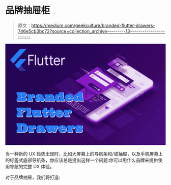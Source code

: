 # 品牌抽屉柜

> 原文：<https://medium.com/geekculture/branded-flutter-drawers-746e5cb3bc72?source=collection_archive---------13----------------------->

![](img/18bd9432b6e37c09ab1c0cb298c50f87.png)

当一种新的 UX 趋势出现时，比如大屏幕上的导航条和/或抽屉，以及手机屏幕上的标签式底部导航条，你应该总是提出这样一个问题:你可以用什么品牌来提供使用导航的完整 UX 体验。

对于品牌抽屉，我们将打造: